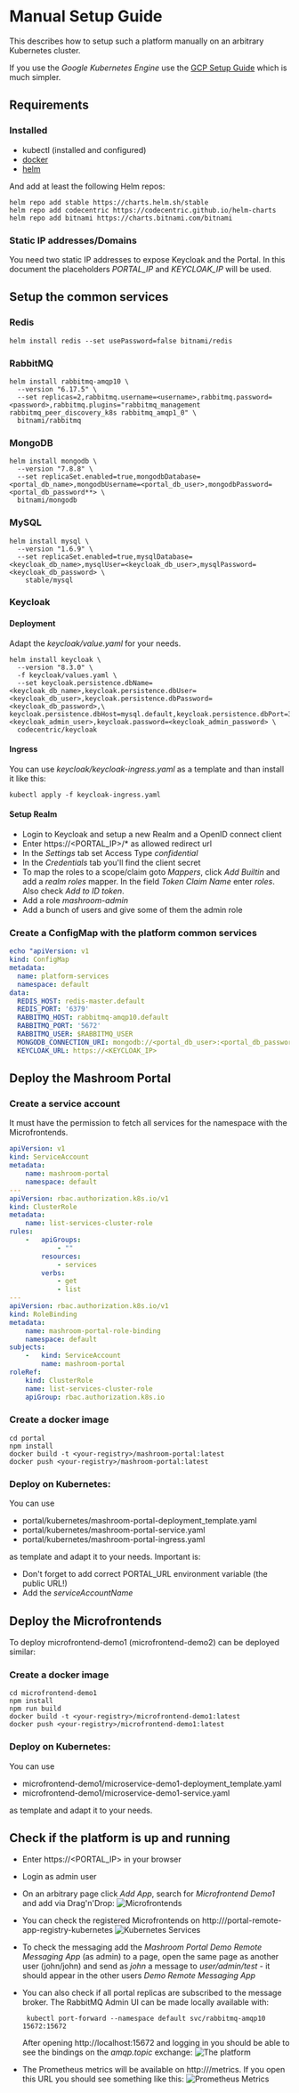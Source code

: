 
# Manual Setup Guide

This describes how to setup such a platform manually on an arbitrary Kubernetes cluster.

If you use the *Google Kubernetes Engine* use the [GCP Setup Guide](SETUP_GCP.md) which is much simpler.

## Requirements

### Installed

 * kubectl (installed and configured)
 * [docker](https://www.docker.com)
 * [helm](https://helm.sh/)

And add at least the following Helm repos:

    helm repo add stable https://charts.helm.sh/stable
    helm repo add codecentric https://codecentric.github.io/helm-charts
    helm repo add bitnami https://charts.bitnami.com/bitnami

### Static IP addresses/Domains

You need two static IP addresses to expose Keycloak and the Portal.
In this document the placeholders *PORTAL_IP* and *KEYCLOAK_IP* will be used.

## Setup the common services

### Redis

    helm install redis --set usePassword=false bitnami/redis

### RabbitMQ

    helm install rabbitmq-amqp10 \
      --version "6.17.5" \
      --set replicas=2,rabbitmq.username=<username>,rabbitmq.password=<password>,rabbitmq.plugins="rabbitmq_management rabbitmq_peer_discovery_k8s rabbitmq_amqp1_0" \
      bitnami/rabbitmq

### MongoDB

    helm install mongodb \
      --version "7.8.8" \
      --set replicaSet.enabled=true,mongodbDatabase=<portal_db_name>,mongodbUsername=<portal_db_user>,mongodbPassword=<portal_db_password**> \
      bitnami/mongodb

### MySQL

    helm install mysql \
      --version "1.6.9" \
      --set replicaSet.enabled=true,mysqlDatabase=<keycloak_db_name>,mysqlUser=<keycloak_db_user>,mysqlPassword=<keycloak_db_password> \
        stable/mysql

### Keycloak

#### Deployment

Adapt the *keycloak/value.yaml* for your needs.

    helm install keycloak \
      --version "8.3.0" \
      -f keycloak/values.yaml \
      --set keycloak.persistence.dbName=<keycloak_db_name>,keycloak.persistence.dbUser=<keycloak_db_user>,keycloak.persistence.dbPassword=<keycloak_db_password>,\
    keycloak.persistence.dbHost=mysql.default,keycloak.persistence.dbPort=3306,keycloak.username=<keycloak_admin_user>,keycloak.password=<keycloak_admin_password> \
      codecentric/keycloak

#### Ingress

You can use *keycloak/keycloak-ingress.yaml* as a template and than install it like this:

    kubectl apply -f keycloak-ingress.yaml

#### Setup Realm

 * Login to Keycloak and setup a new Realm and a OpenID connect client
 * Enter https://<PORTAL_IP>/* as allowed redirect url
 * In the *Settings* tab set Access Type *confidential*
 * In the *Credentials* tab you'll find the client secret
 * To map the roles to a scope/claim goto _Mappers_, click *Add Builtin* and add a *realm roles* mapper.
   In the field *Token Claim Name* enter *roles*. Also check *Add to ID token*.
 * Add a role *mashroom-admin*
 * Add a bunch of users and give some of them the admin role

### Create a ConfigMap with the platform common services

```yaml
echo "apiVersion: v1
kind: ConfigMap
metadata:
  name: platform-services
  namespace: default
data:
  REDIS_HOST: redis-master.default
  REDIS_PORT: '6379'
  RABBITMQ_HOST: rabbitmq-amqp10.default
  RABBITMQ_PORT: '5672'
  RABBITMQ_USER: $RABBITMQ_USER
  MONGODB_CONNECTION_URI: mongodb://<portal_db_user>:<portal_db_password>@mongodb-primary-0.mongodb-headless.default:27017,mongodb-secondary-0.mongodb-headless.default:27017/<portal_db_name>?replicaSet=rs0
  KEYCLOAK_URL: https://<KEYCLOAK_IP>
```

## Deploy the Mashroom Portal

### Create a service account

It must have the permission to fetch all services for the namespace with the Microfrontends.

```yaml
apiVersion: v1
kind: ServiceAccount
metadata:
    name: mashroom-portal
    namespace: default
---
apiVersion: rbac.authorization.k8s.io/v1
kind: ClusterRole
metadata:
    name: list-services-cluster-role
rules:
    -   apiGroups:
            - ""
        resources:
            - services
        verbs:
            - get
            - list
---
apiVersion: rbac.authorization.k8s.io/v1
kind: RoleBinding
metadata:
    name: mashroom-portal-role-binding
    namespace: default
subjects:
    -   kind: ServiceAccount
        name: mashroom-portal
roleRef:
    kind: ClusterRole
    name: list-services-cluster-role
    apiGroup: rbac.authorization.k8s.io
```

### Create a docker image

    cd portal
    npm install
    docker build -t <your-registry>/mashroom-portal:latest
    docker push <your-registry>/mashroom-portal:latest

### Deploy on Kubernetes:

You can use

 * portal/kubernetes/mashroom-portal-deployment_template.yaml
 * portal/kubernetes/mashroom-portal-service.yaml
 * portal/kubernetes/mashroom-portal-ingress.yaml

as template and adapt it to your needs. Important is:

 * Don't forget to add correct PORTAL_URL environment variable (the public URL!)
 * Add the *serviceAccountName*

## Deploy the Microfrontends

To deploy microfrontend-demo1 (microfrontend-demo2) can be deployed similar:

### Create a docker image

    cd microfrontend-demo1
    npm install
    npm run build
    docker build -t <your-registry>/microfrontend-demo1:latest
    docker push <your-registry>/microfrontend-demo1:latest

### Deploy on Kubernetes:

You can use

 * microfrontend-demo1/microservice-demo1-deployment_template.yaml
 * microfrontend-demo1/microservice-demo1-service.yaml

as template and adapt it to your needs.

## Check if the platform is up and running

 * Enter https://<PORTAL_IP> in your browser
 * Login as admin user
 * On an arbitrary page click *Add App*, search for *Microfrontend Demo1* and add via Drag'n'Drop:
   ![Microfrontends](./images/microfrontends.png)
 * You can check the registered Microfrontends on http://<ingress-ip>/portal-remote-app-registry-kubernetes
   ![Kubernetes Services](./images/registered_k8s_services.png)
 * To check the messaging add the *Mashroom Portal Demo Remote Messaging App* (as admin) to a page,
   open the same page as another user (john/john) and send as *john* a message to *user/admin/test* -
   it should appear in the other users *Demo Remote Messaging App*
 * You can also check if all portal replicas are subscribed to the message broker. The RabbitMQ Admin UI can
   be made locally available with:

        kubectl port-forward --namespace default svc/rabbitmq-amqp10 15672:15672

   After opening http://localhost:15672 and logging in you should be able to see the bindings on the *amqp.topic* exchange:
   ![The platform](./images/rabbitmq_bindings.png)
 * The Prometheus metrics will be available on http://<ingress-ip>/metrics. If you open this URL you should see something like this:
   ![Prometheus Metrics](./images/prometheus_metrics.png)
